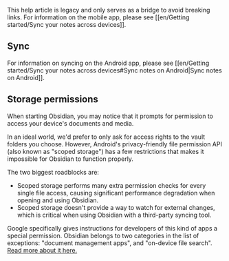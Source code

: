 This help article is legacy and only serves as a bridge to avoid breaking links. For information on the mobile app, please see [[en/Getting started/Sync your notes across devices]].

## Sync

For information on syncing on the Android app, please see [[en/Getting started/Sync your notes across devices#Sync notes on Android|Sync notes on Android]].

## Storage permissions

When starting Obsidian, you may notice that it prompts for permission to access your device's documents and media.

In an ideal world, we'd prefer to only ask for access rights to the vault folders you choose. However, Android's privacy-friendly file permission API (also known as "scoped storage") has a few restrictions that makes it impossible for Obsidian to function properly.

The two biggest roadblocks are:

- Scoped storage performs many extra permission checks for every single file access, causing significant performance degradation when opening and using Obsidian.
- Scoped storage doesn't provide a way to watch for external changes, which is critical when using Obsidian with a third-party syncing tool.

Google specifically gives instructions for developers of this kind of apps a special permission. Obsidian belongs to two categories in the list of exceptions: "document management apps", and "on-device file search". [Read more about it here.](https://developer.android.com/training/data-storage/manage-all-files)
